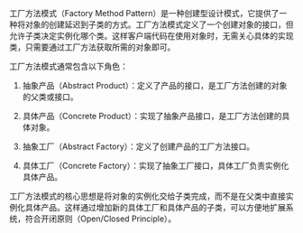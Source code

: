 工厂方法模式（Factory Method Pattern）是一种创建型设计模式，它提供了一种将对象的创建延迟到子类的方式。工厂方法模式定义了一个创建对象的接口，但允许子类决定实例化哪个类。这样客户端代码在使用对象时，无需关心具体的实现类，只需要通过工厂方法获取所需的对象即可。

工厂方法模式通常包含以下角色：

1. 抽象产品（Abstract Product）：定义了产品的接口，是工厂方法创建的对象的父类或接口。

2. 具体产品（Concrete Product）：实现了抽象产品接口，是工厂方法创建的具体对象。

3. 抽象工厂（Abstract Factory）：定义了创建产品的工厂方法接口。

4. 具体工厂（Concrete Factory）：实现了抽象工厂接口，具体工厂负责实例化具体产品。

工厂方法模式的核心思想是将对象的实例化交给子类完成，而不是在父类中直接实例化具体产品。这样通过增加新的具体工厂和具体产品的子类，可以方便地扩展系统，符合开闭原则（Open/Closed Principle）。

